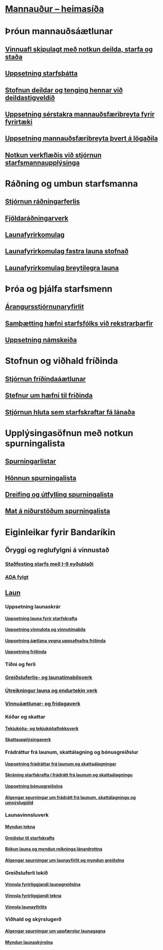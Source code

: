 # [Mannauður – heimasíða](index.md)
# Þróun mannauðsáætlunar
## [Vinnuafl skipulagt með notkun deilda, starfa og staða](departments-jobs-positions.md)
## [Uppsetning starfsþátta](create-job.md)
## [Stofnun deildar og tenging hennar við deildastigveldið](create-department-add-department-hierarchy.md)
## [Uppsetning sérstakra mannauðsfæribreyta fyrir fyrirtæki](set-up-company-specific-hr-parameters.md)
## [Uppsetning mannauðsfæribreyta þvert á lögaðila](set-up-hr-parameters-across-legal-entities.md)
## [Notkun verkflæðis við stjórnun starfsmannaupplýsinga](workflow-manage-employee-information.md)
# Ráðning og umbun starfsmanna
## [Stjórnun ráðningarferlis](manage-recruiting-process.md)
## [Fjöldaráðningarverk](mass-hire-projects.md)
## [Launafyrirkomulag](compensation-plans.md)
## [Launafyrirkomulag fastra launa stofnað](create-fixed-compensation-plans.md)
## [Launafyrirkomulag breytilegra launa](create-variable-compensation-plans.md)
# Þróa og þjálfa starfsmenn
## [Árangursstjórnunaryfirlit](performance-management-overview.md)
## [Samþætting hæfni starfsfólks við rekstrarþarfir](skills.md)
## [Uppsetning námskeiða](courses.md)
# Stofnun og viðhald fríðinda
## [Stjórnun fríðindaáætlunar](manage-benefit-program.md)
## [Stefnur um hæfni til fríðinda](benefit-eligibility-policies.md)
## [Stjórnun hluta sem starfskraftar fá lánaða](loan-items.md)
# Upplýsingasöfnun með notkun spurningalista
## [Spurningarlistar](questionnaires.md)
## [Hönnun spurningalista](design-questionnaires.md)
## [Dreifing og útfylling spurningalista](distribute-questionnaires.md)
## [Mat á niðurstöðum spurningalista](evaluate-questionnaire-results.md)
# Eiginleikar fyrir Bandaríkin
## Öryggi og reglufylgni á vinnustað
### [Staðfesting starfs með I-9 eyðublaði](localizations/noam-usa-form-i-9-verification.md)
### [ADA fylgt](localizations/noam-usa-comply-ada.md)
## [Laun](localizations/noam-usa-payroll.md)
### Uppsetning launaskrár
#### [Uppsetning launa fyrir starfskrafta](localizations/noam-usa-worker-position-payroll-tasks.md)
#### [Uppsetning vinnulota og vinnutímabila](localizations/noam-usa-work-cycle-work-period-tasks.md)
#### [Uppsetning áætlana vegna uppsafnaðra fríðinda ](localizations/noam-usa-benefit-accrual-plan-tasks.md)
#### [Uppsetning fríðinda](localizations/noam-usa-benefit-set-up-tasks.md)
### Tíðni og ferli
### [Greiðsluferlis- og launatímabilsverk](localizations/noam-usa-pay-cycle-pay-period-tasks-sample.md)
### [Útreikningur launa og endurtekin verk](localizations/noam-usa-payroll-calculation-frequencies-tasks.md)
### [Vinnuáætlunar- og frídagaverk](localizations/noam-usa-work-schedule-leave-tasks.md)
### Kóðar og skattar
#### [Tekjukóða- og tekjukóðaflokksverk](localizations/noam-usa-earning-code-group-tasks.md)
#### [Skattaupplýsingaverk](localizations/noam-usa-tax-information-tasks.md)
### Frádráttur frá launum, skattálagning og bónusgreiðslur
#### [Uppsetning frádráttar frá launum og skattaálagningar](localizations/noam-usa-garnishment-tax-levy-set-up-tasks.md)
#### [Skráning starfskrafta í frádrátt frá launum og skattaálagningu](localizations/noam-usa-garnishment-tax-levy-enrollment-tasks.md)
#### [Uppsetning bónusgreiðslna ](localizations/noam-usa-premium-earning-setup-tasks.md)
#### [Algengar spurningar um frádrátt frá launum, skattálagningu og umsýslugjöld](localizations/noam-usa-garnishment-tax-levy-administrative-fees.md)
### Launavinnsluverk
#### [Myndun tekna](localizations/noam-usa-earnings-generation-process.md)
#### [Greiðslur til starfskrafts](localizations/noam-usa-issue-worker-payments.md)
#### [Bókun launa og myndun reikninga lánardrottna](localizations/noam-usa-post-payroll-generate-vendor-invoices.md)
#### [Algengar spurningar um launayfirlit og myndun greiðslna](localizations/noam-usa-pay-statements-payment-generation-process.md)
### Greiðsluferli lokið
#### [Vinnsla fyrirliggjandi launagreiðslna](localizations/noam-usa-existing-payroll-payments.md)
#### [Vinnsla fyrirliggjandi tekna](localizations/noam-usa-existing-earnings.md)
#### [Vinnsla launayfirlits](localizations/noam-usa-pay-statements.md)
### Viðhald og skýrslugerð
#### [Algengar spurningar um uppfærslur launagagna](localizations/noam-usa-payroll-data-updates.md)
#### [Myndun launaskýrslna](localizations/noam-usa-generate-payroll-reports.md)

